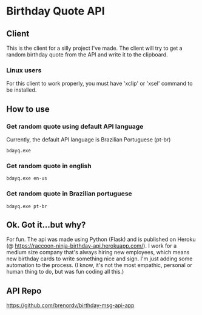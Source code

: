 # Birthday Quote API
## Client

This is the client for a silly project I've made.
The client will try to get a random birthday quote from the API and write it to the clipboard.

### Linux users
For this client to work properly, you must have 'xclip' or 'xsel' command to be installed.

## How to use
### Get random quote using default API language
Currently, the default API language is Brazilian Portuguese (pt-br)
```shell
bdayq.exe
```

### Get random quote in english 
```shell
bdayq.exe en-us
```


### Get random quote in Brazilian portuguese
```shell
bdayq.exe pt-br
```


## Ok. Got it...but why?
For fun. The api was made using Python (Flask) and is published on Heroku (@ https://raccoon-ninja-birthday-api.herokuapp.com/).
I work for a medium size company that's always hiring new employees, which means new birthday cards to write something nice and sign. 
I'm just adding some automation to the process. (I know, it's not the most empathic, personal or human thing to do, but was fun coding all this.)

## API Repo
https://github.com/brenordv/birthday-msg-api-app
